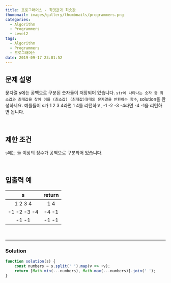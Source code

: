 ```yaml
---
title: 프로그래머스 - 최댓값과 최솟값 
thumbnail: images/gallery/thumbnails/programmers.png
categories:
  - Algorithm
  - Programmers
  - Level2
tags:
  - Algorithm
  - Programmers
  - 프로그래머스
date: 2019-09-17 23:01:52
---
```



## 문제 설명
문자열 s에는 공백으로 구분된 숫자들이 저장되어 있습니다. 
`str에 나타나는 숫자 중 최소값과 최대값을 찾아 이를 (최소값) (최대값)형태의 문자열을 반환하는 함수`, solution을 완성하세요.
예를들어 s가 1 2 3 4라면 1 4를 리턴하고, -1 -2 -3 -4라면 -4 -1을 리턴하면 됩니다.

<br/>
<!-- more -->

## 제한 조건
s에는 둘 이상의 정수가 공백으로 구분되어 있습니다.

<br/>

## 입출력 예
| s | return |
| :---: | :---: |
| 1 2 3 4 | 1 4 |
| -1 -2 -3 -4 | -4 -1 |
| -1 -1 | -1 -1 |

<br/>

---

### Solution
```javascript
function solution(s) {
    const numbers = s.split(' ').map(v => +v);
    return [Math.min(...numbers), Math.max(...numbers)].join(' ');
}
```